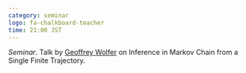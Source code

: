 ```yaml
---
category: seminar
logo: fa-chalkboard-teacher
time: 21:00 JST
---
```


*Seminar*. Talk by [Geoffrey Wolfer](https://geo-wolfer.gitlab.io) on Inference in Markov Chain from a Single Finite Trajectory.
